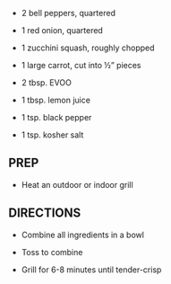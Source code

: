 - 2 bell peppers, quartered

- 1 red onion, quartered

- 1 zucchini squash, roughly chopped

- 1 large carrot, cut into ½” pieces

- 2 tbsp. EVOO

- 1 tbsp. lemon juice

- 1 tsp. black pepper

- 1 tsp. kosher salt

## PREP

- Heat an outdoor or indoor grill

## DIRECTIONS

- Combine all ingredients in a bowl

- Toss to combine

- Grill for 6-8 minutes until tender-crisp

